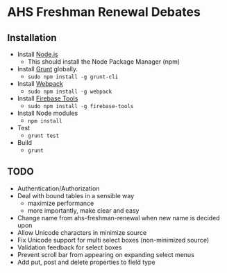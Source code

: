# AHS Freshman Renewal Debates

## Installation
- Install [Node.js](http://nodejs.org/download)
    - This should install the Node Package Manager (npm)
- Install [Grunt](http://gruntjs.com/) globally.
    - `sudo npm install -g grunt-cli`
- Install [Webpack](http://webpack.github.io/)
    - `sudo npm install -g webpack`
- Install [Firebase Tools](https://www.firebase.com/docs/hosting/quickstart.html)
    - `sudo npm install -g firebase-tools`
- Install Node modules
    - `npm install`
- Test
    - `grunt test`
- Build
    - `grunt`

## TODO
- Authentication/Authorization
- Deal with bound tables in a sensible way
    - maximize performance
    - more importantly, make clear and easy
- Change name from ahs-freshman-renewal when new name is decided upon
- Allow Unicode characters in minimize source
- Fix Unicode support for multi select boxes (non-minimized source)
- Validation feedback for select boxes
- Prevent scroll bar from appearing on expanding select menus
- Add put, post and delete properties to field type
